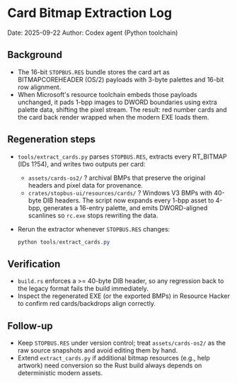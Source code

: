 # Card Bitmap Extraction Log

Date: 2025-09-22
Author: Codex agent (Python toolchain)

## Background

- The 16-bit `STOPBUS.RES` bundle stores the card art as BITMAPCOREHEADER
  (OS/2) payloads with 3-byte palettes and 16-bit row alignment.
- When Microsoft's resource toolchain embeds those payloads unchanged, it pads
  1-bpp images to DWORD boundaries using extra palette data, shifting the pixel
  stream. The result: red number cards and the card back render wrapped when the
  modern EXE loads them.

## Regeneration steps

- `tools/extract_cards.py` parses `STOPBUS.RES`, extracts every RT_BITMAP
  (IDs 1?54), and writes two outputs per card:
  - `assets/cards-os2/` ? archival BMPs that preserve the original headers and
    pixel data for provenance.
  - `crates/stopbus-ui/resources/cards/` ? Windows V3 BMPs with 40-byte DIB
    headers. The script now expands every 1-bpp asset to 4-bpp, generates a
    16-entry palette, and emits DWORD-aligned scanlines so `rc.exe` stops
    rewriting the data.
- Rerun the extractor whenever `STOPBUS.RES` changes:

  ```powershell
  python tools/extract_cards.py
  ```

## Verification

- `build.rs` enforces a >= 40-byte DIB header, so any regression back to the
  legacy format fails the build immediately.
- Inspect the regenerated EXE (or the exported BMPs) in Resource Hacker to
  confirm red cards/backdrops align correctly.

## Follow-up

- Keep `STOPBUS.RES` under version control; treat `assets/cards-os2/` as the raw
  source snapshots and avoid editing them by hand.
- Extend `extract_cards.py` if additional bitmap resources (e.g., help artwork)
  need conversion so the Rust build always depends on deterministic modern
  assets.

